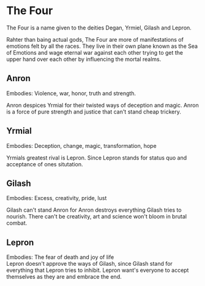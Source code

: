 # The Four

The Four is a name given to the deities Degan, Yrmiel, Gilash and Lepron.  

Rahter than baing actual gods, The Four are more of manifestations of emotions
felt by all the races. They live in their own plane known as the Sea of Emotions
and wage eternal war against each other trying to get the upper hand over each 
other by influencing the mortal realms.

## Anron

Embodies: Violence, war, honor, truth and strength.  

Anron despices Yrmial for their twisted ways of deception and magic. Anron is 
a force of pure strength and justice that can't stand cheap trickery.

## Yrmial

Embodies: Deception, change, magic, transformation, hope  

Yrmials greatest rival is Lepron. Since Lepron stands for status quo and 
acceptance of ones situtation.

## Gilash

Embodies: Excess, creativity, pride, lust

Gilash can't stand Anron for Anron destroys everything Gilash tries to nourish.
There can't be creativity, art and science won't bloom in brutal combat.

## Lepron

Embodies: The fear of death and joy of life  
Lepron doesn't approve the ways of Gilash, since Gilash stand for everything 
that Lepron tries to inhibit. Lepron want's everyone to accept themselves as 
they are and embrace the end.
